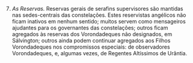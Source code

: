 ﻿7. *As Reservas.* Reservas gerais de serafins supervisores são mantidas nas sedes-centrais das constelações. Estes reservistas angélicos não ficam inativos em nenhum sentido; muitos servem como mensageiros ajudantes para os governantes das constelações; outros ficam agregados às reservas dos Vorondadeques não designados, em Sálvington; outros ainda podem continuar agregados aos Filhos Vorondadeques nos compromissos especiais: de observadores Vorondadeques, e, algumas vezes, de Regentes Altíssimos de Urântia.
